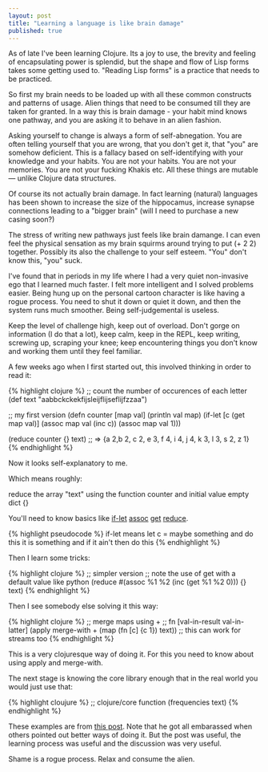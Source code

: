 ```yaml
---
layout: post
title: "Learning a language is like brain damage"
published: true
---
```

As of late I've been learning Clojure. Its a joy to use, the brevity and feeling of encapsulating power is splendid, but the shape and flow of Lisp forms takes some getting used to.  "Reading Lisp forms" is a practice that needs to be practiced.

So first my brain needs to be loaded up with all these common constructs and patterns of usage.  Alien things that need to be consumed till they are taken for granted.  In a way this is brain damage - your habit mind knows one pathway, and you are asking it to behave in an alien fashion.

Asking yourself to change is always a form of self-abnegation.  You are often telling yourself that you are wrong, that you don't get it, that "you" are somehow deficient. This is a fallacy based on self-identifying with your knowledge and your habits. You are not your habits. You are not your memories. You are not your fucking Khakis etc.  All these things are mutable &mdash; unlike Clojure data structures.

Of course its not actually brain damage.  In fact learning (natural) languages has been shown to increase the size of the hippocamus, increase synapse connections leading to a "bigger brain" (will I need to purchase a new casing soon?)

The stress of writing new pathways just feels like brain damange.  I can even feel the physical sensation as my brain squirms around trying to put (+ 2 2) together.  Possibly its also the challenge to your self esteem.  "You" don't know this, "you" suck.

I've found that in periods in my life where I had a very quiet non-invasive ego that I learned much faster. I felt more intelligent and I solved problems easier.  Being hung up on the personal cartoon character is like having a rogue process.  You need to shut it down or quiet it down, and then the system runs much smoother.  Being self-judgemental is useless.

Keep the level of challenge high, keep out of overload.  Don't gorge on information (I do that a lot), keep calm, keep in the REPL, keep writing, screwing up, scraping your knee; keep encountering things you don't know and working them until they feel familiar.

A few weeks ago when I first started out, this involved thinking in order to read it:

{% highlight clojure %}
;; count the number of occurences of each letter
(def text "aabbckckekfijsleijflijseflijfzzaa")

;; my first version
(defn counter [map val]
  (println val map)
  (if-let [c (get map val)]
    (assoc map val (inc c))
    (assoc map val 1)))

(reduce counter {} text)
;; =>  {a 2,b 2, c 2, e 3, f 4, i 4, j 4, k 3, l 3, s 2, z 1}
{% endhighlight %}

Now it looks self-explanatory to me.

Which means roughly:

reduce the array "text" using the function counter and initial value empty dict {}

You'll need to know basics like [if-let](http://clojuredocs.org/clojure_core/clojure.core/if-let) [assoc](http://clojuredocs.org/clojure_core/clojure.core/assoc) [get](http://clojuredocs.org/clojure_core/clojure.core/get) [reduce](http://clojuredocs.org/clojure_core/clojure.core/reduce).

{% highlight pseudocode %}
if-let means let c = maybe something
   and do this it is something
   and if it ain't then do this
{% endhighlight %}

Then I learn some tricks:

{% highlight clojure %}
;; simpler version
;; note the use of get with a default value like python
(reduce #(assoc %1 %2 (inc (get %1 %2 0))) {} text)
{% endhighlight %}

Then I see somebody else solving it this way:

{% highlight clojure %}
;; merge maps using +
;; fn [val-in-result val-in-latter]
(apply merge-with + (map (fn [c] {c 1}) text))
;; this can work for streams too
{% endhighlight %}

This is a very clojuresque way of doing it.  For this you need to know about using apply and merge-with.

The next stage is knowing the core library enough that in the real world you would just use that:

{% highlight cloujure %}
;; clojure/core function
(frequencies text)
{% endhighlight %}

These examples are from [this post](http://twoguysarguing.wordpress.com/2010/07/26/7-rules-for-writing-clojure-programs/).  Note that he got all embarassed when others pointed out better ways of doing it.  But the post was useful, the learning process was useful and the discussion was very useful.

Shame is a rogue process.  Relax and consume the alien.
